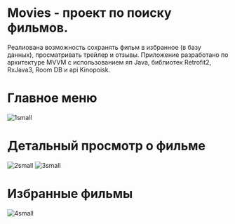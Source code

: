# Movies - проект по поиску фильмов.
Реалиована возможность сохранять фильм в избранное (в базу данных), просматривать трейлер и отзывы.
Приложение разработано по архитектуре MVVM с использованием яп Java, библиотек Retrofit2, RxJava3, Room DB и api Kinopoisk.

# Главное меню
![1small](https://user-images.githubusercontent.com/79632860/212368434-e9fd3de5-2455-41f5-84a8-61934484ce97.jpg)
# Детальный просмотр о фильме
![2small](https://user-images.githubusercontent.com/79632860/212368593-fffad8f4-9dd0-4fbc-8180-29c3c6e49fa3.jpg)
![3small](https://user-images.githubusercontent.com/79632860/212368600-3f8ff8e3-5c87-43b9-849c-e2c3fd1a84cb.jpg)
# Избранные фильмы
![4small](https://user-images.githubusercontent.com/79632860/212368734-cb16f969-96dd-448f-9827-29d6bcb300fb.jpg)
